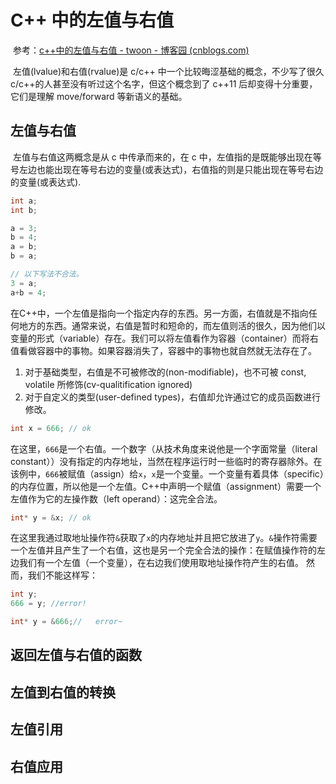 # C++ 中的左值与右值

​		参考：[c++中的左值与右值 - twoon - 博客园 (cnblogs.com)](https://www.cnblogs.com/catch/p/3500678.html)

​		左值(lvalue)和右值(rvalue)是 c/c++ 中一个比较晦涩基础的概念，不少写了很久c/c++的人甚至没有听过这个名字，但这个概念到了 c++11 后却变得十分重要，它们是理解 move/forward 等新语义的基础。

## 左值与右值

​		左值与右值这两概念是从 c 中传承而来的，在 c 中，左值指的是既能够出现在等号左边也能出现在等号右边的变量(或表达式)，右值指的则是只能出现在等号右边的变量(或表达式).

```c
int a;
int b;

a = 3;
b = 4;
a = b;
b = a;

// 以下写法不合法。
3 = a;
a+b = 4;
```

​		在C++中，一个左值是指向一个指定内存的东西。另一方面，右值就是不指向任何地方的东西。通常来说，右值是暂时和短命的，而左值则活的很久，因为他们以变量的形式（variable）存在。我们可以将左值看作为容器（container）而将右值看做容器中的事物。如果容器消失了，容器中的事物也就自然就无法存在了。

1.  对于基础类型，右值是不可被修改的(non-modifiable)，也不可被 const, volatile 所修饰(cv-qualitification ignored)
2.  对于自定义的类型(user-defined types)，右值却允许通过它的成员函数进行修改。

```c++
int x = 666; // ok
```

在这里，`666`是一个右值。一个数字（从技术角度来说他是一个字面常量（literal constant））没有指定的内存地址，当然在程序运行时一些临时的寄存器除外。在该例中，`666`被赋值（assign）给`x`，`x`是一个变量。一个变量有着具体（specific）的内存位置，所以他是一个左值。C++中声明一个赋值（assignment）需要一个左值作为它的左操作数（left operand）：这完全合法。

```c++
int* y = &x; // ok
```

在这里我通过取地址操作符`&`获取了`x`的内存地址并且把它放进了`y`。`&`操作符需要一个左值并且产生了一个右值，这也是另一个完全合法的操作：在赋值操作符的左边我们有一个左值（一个变量），在右边我们使用取地址操作符产生的右值。
 然而，我们不能这样写：

```C++
int y;
666 = y; //error!

int* y = &666;//   error~
```

## 返回左值与右值的函数



## 左值到右值的转换



## 左值引用



## 右值应用




